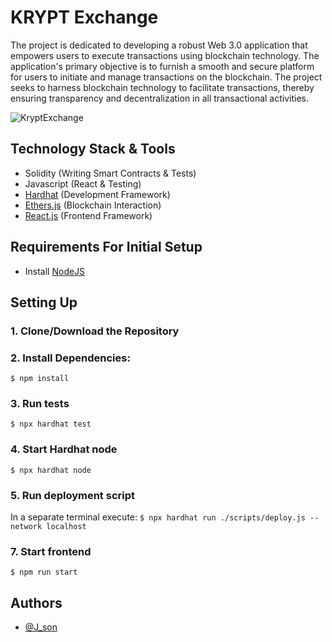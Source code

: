 # KRYPT Exchange

The project is dedicated to developing a robust Web 3.0 application that empowers users to execute transactions using blockchain technology. The application's primary objective is to furnish a smooth and secure platform for users to initiate and manage transactions on the blockchain. The project seeks to harness blockchain technology to facilitate transactions, thereby ensuring transparency and decentralization in all transactional activities.

![KryptExchange](https://github.com/tig-bbit/ExchangeKrypt/assets/100944753/2f0ac32b-10c7-492d-86c9-35c64ff24d39)

## Technology Stack & Tools

- Solidity (Writing Smart Contracts & Tests)
- Javascript (React & Testing)
- [Hardhat](https://hardhat.org/) (Development Framework)
- [Ethers.js](https://docs.ethers.io/v5/) (Blockchain Interaction)
- [React.js](https://reactjs.org/) (Frontend Framework)

## Requirements For Initial Setup

- Install [NodeJS](https://nodejs.org/en/)

## Setting Up

### 1. Clone/Download the Repository

### 2. Install Dependencies:

`$ npm install`

### 3. Run tests

`$ npx hardhat test`

### 4. Start Hardhat node

`$ npx hardhat node`

### 5. Run deployment script

In a separate terminal execute:
`$ npx hardhat run ./scripts/deploy.js --network localhost`

### 7. Start frontend

`$ npm run start`

## Authors

- [@J_son ](https://github.com/tig-bbit)
